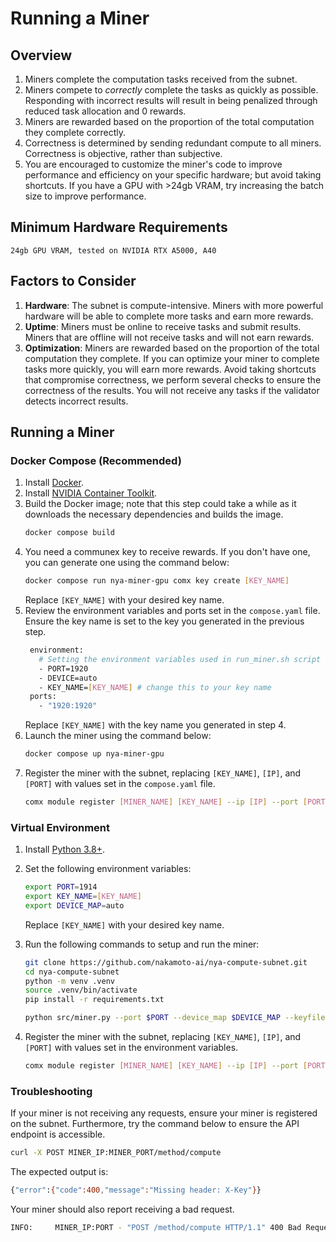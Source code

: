 # Running a Miner

## Overview

1. Miners complete the computation tasks received from the subnet.
2. Miners compete to *correctly* complete the tasks as quickly as possible. Responding with incorrect results will
   result in being penalized through reduced task allocation and 0 rewards.
3. Miners are rewarded based on the proportion of the total computation they complete correctly.
4. Correctness is determined by sending redundant compute to all miners. Correctness is objective, rather than
   subjective.
5. You are encouraged to customize the miner's code to improve performance and efficiency on your specific hardware; but
   avoid taking shortcuts. If you have a GPU with >24gb VRAM, try increasing the batch size to improve performance.

## Minimum Hardware Requirements

```
24gb GPU VRAM, tested on NVIDIA RTX A5000, A40
```

## Factors to Consider

1. **Hardware**: The subnet is compute-intensive. Miners with more powerful hardware will be able to complete more tasks
   and earn more rewards.
2. **Uptime**: Miners must be online to receive tasks and submit results. Miners that are offline will not receive tasks
   and will not earn rewards.
3. **Optimization**: Miners are rewarded based on the proportion of the total computation they complete. If you can
   optimize your miner to complete tasks more quickly, you will earn more rewards. Avoid taking shortcuts that
   compromise correctness, we perform several checks to ensure the correctness of the results. You will not receive any
   tasks if the validator detects incorrect results.

## Running a Miner <a name="miner" />

### Docker Compose (Recommended)

1. Install [Docker](https://docs.docker.com/engine/install/).
2. Install [NVIDIA Container Toolkit](https://docs.nvidia.com/datacenter/cloud-native/container-toolkit/install-guide.html#docker).
3. Build the Docker image; note that this step could take a while as it downloads the necessary dependencies and builds
   the image.
    ```bash
    docker compose build
    ```
4. You need a communex key to receive rewards. If you don't have one, you can generate one using the command below:
    ```bash
    docker compose run nya-miner-gpu comx key create [KEY_NAME]
    ```
   Replace `[KEY_NAME]` with your desired key name.
5. Review the environment variables and ports set in the `compose.yaml` file. Ensure the key name is set to the key you
   generated in the previous step.
   ```bash
    environment:
      # Setting the environment variables used in run_miner.sh script
      - PORT=1920
      - DEVICE=auto
      - KEY_NAME=[KEY_NAME] # change this to your key name
    ports:
      - "1920:1920"
   ```
   Replace `[KEY_NAME]` with the key name you generated in step 4.
6. Launch the miner using the command below:
   ```bash
   docker compose up nya-miner-gpu
   ```
7. Register the miner with the subnet, replacing `[KEY_NAME]`, `[IP]`, and `[PORT]` with values set in the `compose.yaml`
   file.
    ```bash
    comx module register [MINER_NAME] [KEY_NAME] --ip [IP] --port [PORT] --netuid 8
    ```

### Virtual Environment

1. Install [Python 3.8+](https://www.python.org/downloads/).
2. Set the following environment variables:
    ```bash
    export PORT=1914 
    export KEY_NAME=[KEY_NAME] 
    export DEVICE_MAP=auto 
    ```
   Replace `[KEY_NAME]` with your desired key name.
3. Run the following commands to setup and run the miner:
   ```bash
   git clone https://github.com/nakamoto-ai/nya-compute-subnet.git
   cd nya-compute-subnet
   python -m venv .venv
   source .venv/bin/activate
   pip install -r requirements.txt
   
   python src/miner.py --port $PORT --device_map $DEVICE_MAP --keyfile $KEY_NAME
   ```

4. Register the miner with the subnet, replacing `[KEY_NAME]`, `[IP]`, and `[PORT]` with values set in the environment
   variables.
    ```bash
    comx module register [MINER_NAME] [KEY_NAME] --ip [IP] --port [PORT] --netuid 8
    ```

### Troubleshooting

If your miner is not receiving any requests, ensure your miner is registered on the subnet. Furthermore, try the command
below to ensure the API endpoint is accessible.

```bash
curl -X POST MINER_IP:MINER_PORT/method/compute

```
The expected output is:

```bash
{"error":{"code":400,"message":"Missing header: X-Key"}}
```

Your miner should also report receiving a bad request.

```bash
INFO:     MINER_IP:PORT - "POST /method/compute HTTP/1.1" 400 Bad Request
```
